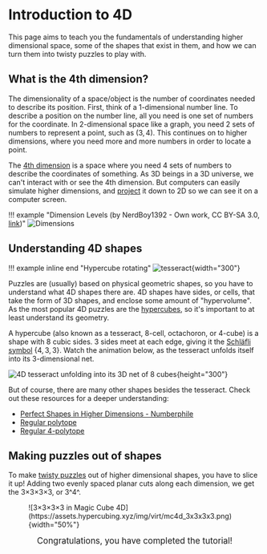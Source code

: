 # Introduction to 4D

This page aims to teach you the fundamentals of understanding higher dimensional space, some of the shapes that exist in them, and how we can turn them into twisty puzzles to play with.

## What is the 4th dimension?

The dimensionality of a space/object is the number of coordinates needed to describe its position. First, think of a 1-dimensional number line. To describe a position on the number line, all you need is one set of numbers for the coordinate. In 2-dimensional space like a graph, you need 2 sets of numbers to represent a point, such as $(3,4)$. This continues on to higher dimensions, where you need more and more numbers in order to locate a point.

The [4th dimension](https://en.wikipedia.org/wiki/Four-dimensional_space) is a space where you need 4 sets of numbers to describe the coordinates of something. As 3D beings in a 3D universe, we can't interact with or see the 4th dimension. But computers can easily simulate higher dimensions, and [project](https://en.wikipedia.org/wiki/3D_projection) it down to 2D so we can see it on a computer screen.

!!! example "Dimension Levels (by NerdBoy1392 - Own work, CC BY-SA 3.0, [link](https://commons.wikimedia.org/w/index.php?curid=5514315))"
    ![Dimensions](https://upload.wikimedia.org/wikipedia/commons/thumb/4/45/Dimension_levels.svg/1920px-Dimension_levels.svg.png)

## Understanding 4D shapes

!!! example inline end "Hypercube rotating"
    ![tesseract](https://upload.wikimedia.org/wikipedia/commons/d/d7/8-cell.gif){width="300"}

Puzzles are (usually) based on physical geometric shapes, so you have to understand what 4D shapes there are. 4D shapes have sides, or cells, that take the form of 3D shapes, and enclose some amount of "hypervolume". As the most popular 4D puzzles are the [hypercubes](/puzzles/index.md), so it's important to at least understand its geometry.

A hypercube (also known as a tesseract, 8-cell, octachoron, or 4-cube) is a shape with 8 cubic sides. 3 sides meet at each edge, giving it the [Schläfli symbol](https://en.wikipedia.org/wiki/Schl%C3%A4fli_symbol) {$4,3,3$}. Watch the animation below, as the tesseract unfolds itself into its 3-dimensional net.

![4D tesseract unfolding into its 3D net of 8 cubes](https://upload.wikimedia.org/wikipedia/commons/e/ef/Net_of_tesseract.gif){height="300"}

But of course, there are many other shapes besides the tesseract. Check out these resources for a deeper understanding:

- [Perfect Shapes in Higher Dimensions - Numberphile](https://www.youtube-nocookie.com/embed/2s4TqVAbfz4?list=PLKwXjCUFqOBFC9sjYtijVALmZSJK8Djo1)
- [Regular polytope](https://en.wikipedia.org/wiki/Regular_polytope)
- [Regular 4-polytope](https://en.wikipedia.org/wiki/Regular_4-polytope)

## Making puzzles out of shapes

To make [twisty puzzles](https://en.wikipedia.org/wiki/N-dimensional_sequential_move_puzzle) out of higher dimensional shapes, you have to slice it up! Adding two evenly spaced planar cuts along each dimension, we get the 3×3×3×3, or 3^4^.

<figure markdown="span">
  ![3×3×3×3 in Magic Cube 4D](https://assets.hypercubing.xyz/img/virt/mc4d_3x3x3x3.png){width="50%"}
</figure>

<center><big>Congratulations, you have completed the tutorial!</big></center>

